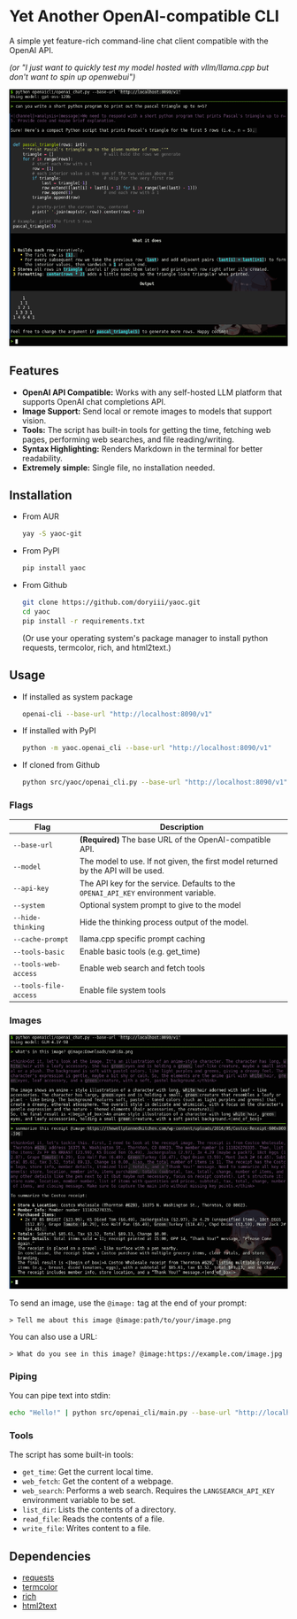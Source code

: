 # Yet Another OpenAI-compatible CLI

A simple yet feature-rich command-line chat client compatible with the OpenAI
API.

*(or "I just want to quickly test my model hosted with vllm/llama.cpp but don't
want to spin up openwebui")*

![Chat CLI](./chat.png)

## Features

- **OpenAI API Compatible:** Works with any self-hosted LLM platform that
  supports OpenAI chat completions API.
- **Image Support:** Send local or remote images to models that support vision.
- **Tools:** The script has built-in tools for getting the time, fetching web
  pages, performing web searches, and file reading/writing.
- **Syntax Highlighting:** Renders Markdown in the terminal for better
  readability.
- **Extremely simple:** Single file, no installation needed.

## Installation

- From AUR
  ```bash
  yay -S yaoc-git
  ```
- From PyPI
  ```bash
  pip install yaoc
  ```
- From Github
  ```bash
  git clone https://github.com/doryiii/yaoc.git
  cd yaoc
  pip install -r requirements.txt
  ```
  (Or use your operating system's package manager to install python requests,
  termcolor, rich, and html2text.)

## Usage

 - If installed as system package
   ```bash
   openai-cli --base-url "http://localhost:8090/v1"
   ```
 - If installed with PyPI
   ```bash
   python -m yaoc.openai_cli --base-url "http://localhost:8090/v1"
   ```
 - If cloned from Github
   ```bash
   python src/yaoc/openai_cli.py --base-url "http://localhost:8090/v1"
   ```

### Flags

| Flag              | Description                                                                         |
| ----------------- | ----------------------------------------------------------------------------------- |
| `--base-url`      | **(Required)** The base URL of the OpenAI-compatible API.                           |
| `--model`         | The model to use. If not given, the first model returned by the API will be used.   |
| `--api-key`       | The API key for the service. Defaults to the `OPENAI_API_KEY` environment variable. |
| `--system`        | Optional system prompt to give to the model                                         |
| `--hide-thinking` | Hide the thinking process output of the model.                                      |
| `--cache-prompt`  | llama.cpp specific prompt caching                                                   |
| `--tools-basic`   | Enable basic tools (e.g. get_time)                                                  |
| `--tools-web-access`  | Enable web search and fetch tools                                                   |
| `--tools-file-access` | Enable file system tools                                                            |

### Images

![Image Example](./image.png)

To send an image, use the `@image:` tag at the end of your prompt:

```
> Tell me about this image @image:path/to/your/image.png
```

You can also use a URL:

```
> What do you see in this image? @image:https://example.com/image.jpg
```

### Piping

You can pipe text into stdin:

```bash
echo "Hello!" | python src/openai_cli/main.py --base-url "http://localhost:8090/v1" --hide-thinking
```

### Tools

The script has some built-in tools:

- `get_time`: Get the current local time.
- `web_fetch`: Get the content of a webpage.
- `web_search`: Performs a web search. Requires the `LANGSEARCH_API_KEY`
  environment variable to be set.
- `list_dir`: Lists the contents of a directory.
- `read_file`: Reads the contents of a file.
- `write_file`: Writes content to a file.

## Dependencies

- [requests](https://pypi.org/project/requests/)
- [termcolor](https://pypi.org/project/termcolor/)
- [rich](https://pypi.org/project/rich/)
- [html2text](https://pypi.org/project/html2text/)

